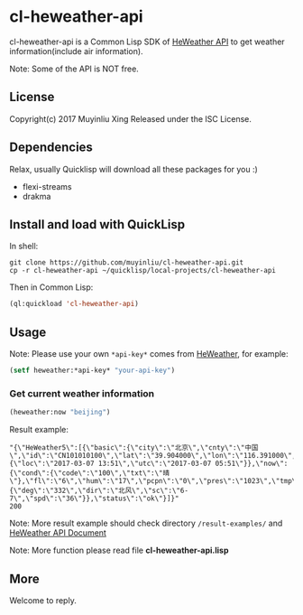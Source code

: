 # cl-heweather-api
cl-heweather-api is a Common Lisp SDK of
[HeWeather API](http://www.heweather.com) to get weather
information(include air information).

Note: Some of the API is NOT free.

## License
Copyright(c) 2017 Muyinliu Xing Released under the ISC License.

## Dependencies
Relax, usually Quicklisp will download all these packages for you :)

* flexi-streams
* drakma

## Install and load with QuickLisp
In shell:
```shell
git clone https://github.com/muyinliu/cl-heweather-api.git
cp -r cl-heweather-api ~/quicklisp/local-projects/cl-heweather-api
```

Then in Common Lisp:
```lisp
(ql:quickload 'cl-heweather-api)
```

## Usage
Note: Please use your own `*api-key*` comes from [HeWeather](http://www.heweather.cn/), for example:
```lisp
(setf heweather:*api-key* "your-api-key")
```

### Get current weather information
```lisp
(heweather:now "beijing")
```

Result example:
```
"{\"HeWeather5\":[{\"basic\":{\"city\":\"北京\",\"cnty\":\"中国\",\"id\":\"CN101010100\",\"lat\":\"39.904000\",\"lon\":\"116.391000\",\"update\":{\"loc\":\"2017-03-07 13:51\",\"utc\":\"2017-03-07 05:51\"}},\"now\":{\"cond\":{\"code\":\"100\",\"txt\":\"晴\"},\"fl\":\"6\",\"hum\":\"17\",\"pcpn\":\"0\",\"pres\":\"1023\",\"tmp\":\"6\",\"vis\":\"10\",\"wind\":{\"deg\":\"332\",\"dir\":\"北风\",\"sc\":\"6-7\",\"spd\":\"36\"}},\"status\":\"ok\"}]}"
200
```

Note: More result example should check directory `/result-examples/`
and [HeWeather API Document](https://www.heweather.com/documents/api/v5)

Note: More function please read file **cl-heweather-api.lisp**


## More
Welcome to reply.
